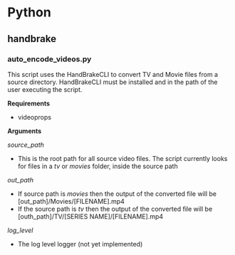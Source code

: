 # Python

## handbrake

### auto_encode_videos.py

This script uses the HandBrakeCLI to convert TV and Movie files from a source directory. HandBrakeCLI must be installed and in the path of the user executing the script.

**Requirements**

- videoprops

**Arguments**

*source_path*

- This is the root path for all source video files. The script currently looks for files in a *tv* or *movies* folder, inside the source path

*out_path*

- If source path is *movies* then the output of the converted file will be [out_path]/Movies/[FILENAME].mp4
- If the source path is *tv* then the output of the converted file will be [outh_path]/TV/[SERIES NAME]/[FILENAME].mp4

*log_level*

- The log level logger (not yet implemented)
    
